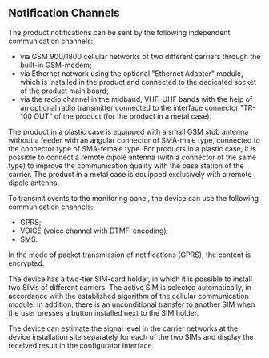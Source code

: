 ## Notification Channels

The product notifications can be sent by the following independent communication channels:

* via GSM 900/1800 cellular networks of two different carriers through the built-in GSM-modem;
* via Ethernet network using the optional "Ethernet Adapter" module, which is installed in the product and connected to the dedicated socket of the product main board;
* via the radio channel in the midband, VHF, UHF bands with the help of an optional radio transmitter connected to the interface connector "TR-100 OUT" of the product (for 
the product in a metal case).

The product in a plastic case is equipped with a small GSM stub antenna without a feeder with an angular connector of SMA-male type, connected to the connector type of SMA-female type. For products in a plastic case, it is possible to connect a remote dipole antenna (with a connector of the same type) to improve the communication quality with the base station of the carrier. The product in a metal case is equipped exclusively with a remote dipole antenna.

To transmit events to the monitoring panel, the device can use the following communication channels:

* GPRS;
* VOICE (voice channel with DTMF-encoding);
* SMS.

In the mode of packet transmission of notifications (GPRS), the content is encrypted.

The device has a two-tier SIM-card holder, in which it is possible to install two SIMs of different carriers. The active SIM is selected automatically, in accordance with the established algorithm of the cellular communication module. In addition, there is an unconditional transfer to another SIM when the user presses a button installed next to the SIM holder.

The device can estimate the signal level in the carrier networks at the device installation site separately for each of the two SIMs and display the received result in the configurator interface.

